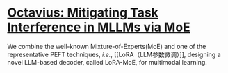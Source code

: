 # [Octavius: Mitigating Task Interference in MLLMs via MoE](https://arxiv.org/abs/2311.02684)

We combine the well-known Mixture-of-Experts(MoE) and one of the representative PEFT techniques, *i.e.*, [[LoRA（LLM参数微调）]], designing a novel LLM-based decoder, called LoRA-MoE, for multimodal learning.